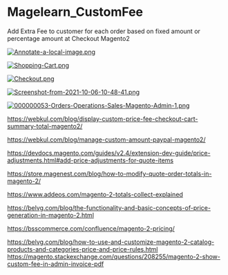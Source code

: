 # Magelearn_CustomFee
Add Extra Fee to customer for each order based on fixed amount or percentage amount at Checkout Magento2

[![Annotate-a-local-image.png](https://i.postimg.cc/0jp8cVbY/Annotate-a-local-image.png)](https://postimg.cc/tn4QgtdJ)

[![Shopping-Cart.png](https://i.postimg.cc/kXq97F2H/Shopping-Cart.png)](https://postimg.cc/nMRNkmYK)

[![Checkout.png](https://i.postimg.cc/76WQRz5m/Checkout.png)](https://postimg.cc/9RypRrt7)

[![Screenshot-from-2021-10-06-10-48-41.png](https://i.postimg.cc/gcwY2qHc/Screenshot-from-2021-10-06-10-48-41.png)](https://postimg.cc/pyHN0jS3)

[![000000053-Orders-Operations-Sales-Magento-Admin-1.png](https://i.postimg.cc/HxrVHGLd/000000053-Orders-Operations-Sales-Magento-Admin-1.png)](https://postimg.cc/9RjWtnTn)

https://webkul.com/blog/display-custom-price-fee-checkout-cart-summary-total-magento2/

https://webkul.com/blog/manage-custom-amount-paypal-magento2/

https://devdocs.magento.com/guides/v2.4/extension-dev-guide/price-adjustments.html#add-price-adjustments-for-quote-items

https://store.magenest.com/blog/how-to-modify-quote-order-totals-in-magento-2/

https://www.addeos.com/magento-2-totals-collect-explained

https://belvg.com/blog/the-functionality-and-basic-concepts-of-price-generation-in-magento-2.html

https://bsscommerce.com/confluence/magento-2-pricing/

https://belvg.com/blog/how-to-use-and-customize-magento-2-catalog-products-and-categories-price-and-price-rules.html
https://magento.stackexchange.com/questions/208255/magento-2-show-custom-fee-in-admin-invoice-pdf
